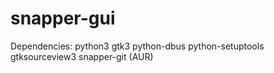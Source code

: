 snapper-gui
===========

Dependencies:
	python3
	gtk3
	python-dbus
	python-setuptools
	gtksourceview3
	snapper-git (AUR)
